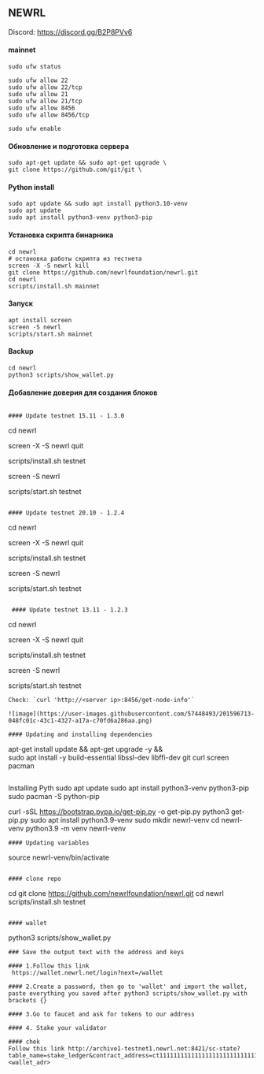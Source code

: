 ## NEWRL

Discord: https://discord.gg/B2P8PVv6

#### mainnet
```
sudo ufw status
```
```
sudo ufw allow 22
sudo ufw allow 22/tcp
sudo ufw allow 21
sudo ufw allow 21/tcp
sudo ufw allow 8456
sudo ufw allow 8456/tcp
```
```
sudo ufw enable
```
#### Обновление и подготовка сервера
```
sudo apt-get update && sudo apt-get upgrade \
git clone https://github.com/git/git \
```
#### Python install
```
sudo apt update && sudo apt install python3.10-venv
sudo apt update
sudo apt install python3-venv python3-pip
```
#### Установка скрипта бинарника
```
cd newrl
# остановка работы скрипта из тестнета
screen -X -S newrl kill
git clone https://github.com/newrlfoundation/newrl.git
cd newrl
scripts/install.sh mainnet
```
#### Запуск 
```
apt install screen
screen -S newrl
scripts/start.sh mainnet
```
#### Backup
```
cd newrl
python3 scripts/show_wallet.py
```

#### Добавление доверия для создания блоков
```

#### Update testnet 15.11 - 1.3.0 
```
cd newrl

screen -X -S newrl quit

scripts/install.sh testnet

screen -S newrl

scripts/start.sh testnet
```

#### Update testnet 20.10 - 1.2.4 
```
cd newrl

screen -X -S newrl quit

scripts/install.sh testnet

screen -S newrl

scripts/start.sh testnet

```

 #### Update testnet 13.11 - 1.2.3 
```
cd newrl

screen -X -S newrl quit

scripts/install.sh testnet

screen -S newrl

scripts/start.sh testnet

```
Check: `curl 'http://<server ip>:8456/get-node-info'`
 
![image](https://user-images.githubusercontent.com/57448493/201596713-048fc01c-43c1-4327-a17a-c70fd6a286aa.png)
 
#### Updating and installing dependencies
```
apt-get install update && apt-get upgrade -y && \
sudo apt install -y build-essential libssl-dev libffi-dev git curl screen pacman
```
```
Installing Pyth
sudo apt update
sudo apt install python3-venv python3-pip
sudo pacman -S python-pip

curl -sSL https://bootstrap.pypa.io/get-pip.py -o get-pip.py
python3 get-pip.py
sudo apt install python3.9-venv
sudo mkdir newrl-venv
cd newrl-venv
python3.9 -m venv newrl-venv
```
#### Updating variables 
```
source newrl-venv/bin/activate
```

#### clone repo
```
cd
git clone https://github.com/newrlfoundation/newrl.git
cd newrl
scripts/install.sh testnet
```

#### wallet
```
python3 scripts/show_wallet.py
```
### Save the output text with the address and keys

#### 1.Follow this link
 https://wallet.newrl.net/login?next=/wallet

#### 2.Create a password, then go to 'wallet' and import the wallet, paste everything you saved after python3 scripts/show_wallet.py with brackets {}

#### 3.Go to faucet and ask for tokens to our address

#### 4. Stake your validator

#### chek 
Follow this link http://archive1-testnet1.newrl.net:8421/sc-state?table_name=stake_ledger&contract_address=ct1111111111111111111111111111111111111115&unique_column=wallet_address&unique_value=<wallet_adr>
